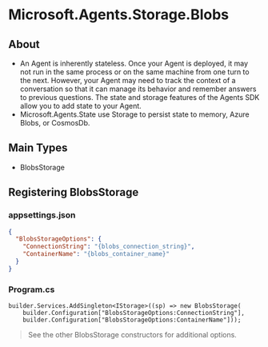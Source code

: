 # Microsoft.Agents.Storage.Blobs

## About

* An Agent is inherently stateless. Once your Agent is deployed, it may not run in the same process or on the same machine from one turn to the next. However, your Agent may need to track the context of a conversation so that it can manage its behavior and remember answers to previous questions. The state and storage features of the Agents SDK allow you to add state to your Agent.
* Microsoft.Agents.State use Storage to persist state to memory, Azure Blobs, or CosmosDb.

## Main Types

- BlobsStorage

## Registering BlobsStorage

### appsettings.json
```json
{
  "BlobsStorageOptions": {
    "ConnectionString": "{blobs_connection_string}",
    "ContainerName": "{blobs_container_name}"
  }
}
```

### Program.cs
```
builder.Services.AddSingleton<IStorage>((sp) => new BlobsStorage(
    builder.Configuration["BlobsStorageOptions:ConnectionString"],
    builder.Configuration["BlobsStorageOptions:ContainerName"]));
```
> See the other BlobsStorage constructors for additional options.

